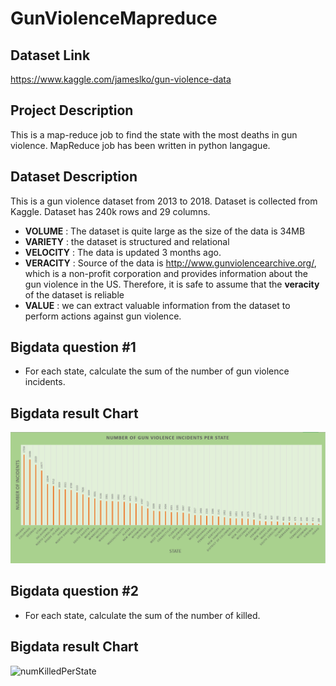 # GunViolenceMapreduce

## Dataset Link
https://www.kaggle.com/jameslko/gun-violence-data

## Project Description
This is a map-reduce job to find the state with the most deaths in gun violence. MapReduce job has been written in python langague. 

## Dataset Description

This is a gun violence dataset from 2013 to 2018. Dataset is collected from Kaggle. Dataset has 240k rows and 29 columns. 

- **VOLUME**   : The dataset is quite large as the size of the data is 34MB 
- **VARIETY**  : the dataset is structured and relational 
- **VELOCITY** : The data is updated 3 months ago.  
- **VERACITY** : Source of the data is http://www.gunviolencearchive.org/, which is a non-profit corporation and provides information about the gun violence in the US. Therefore, it is safe to assume that the **veracity** of the dataset is reliable  
- **VALUE**    : we can extract valuable information from the dataset to perform actions against gun violence. 


## Bigdata question #1

- For each state, calculate the sum of the number of gun violence incidents.

## Bigdata result Chart
![numKilledPerState](https://github.com/paul-gomes/GunViolenceMapreduce/blob/master/NumOfIncidentsPerState/result/resultChart.PNG "Clustered column chart for number of incidents per state")

## Bigdata question #2

- For each state, calculate the sum of the number of killed.

## Bigdata result Chart
![numKilledPerState](https://https://github.com/paul-gomes/GunViolenceMapreduce/blob/master/NumOfKilledPerState/result/resultChart.PNG "Clustered column chart for number of kills per state")



